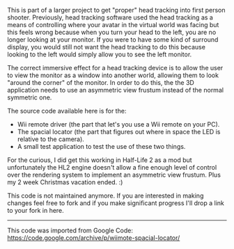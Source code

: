 This is part of a larger project to get "proper" head tracking into first person shooter. Previously, head tracking software used the head tracking as a means of controlling where your avatar in the virtual world was facing but this feels wrong because when you turn your head to the left, you are no longer looking at your monitor. If you were to have some kind of surround display, you would still not want the head tracking to do this because looking to the left would simply allow you to see the left monitor.

The correct immersive effect for a head tracking device is to allow the user to view the monitor as a window into another world, allowing them to look "around the corner" of the monitor. In order to do this, the the 3D application needs to use an asymmetric view frustum instead of the normal symmetric one.

The source code available here is for the:
* Wii remote driver (the part that let's you use a Wii remote on your PC).
* The spacial locator (the part that figures out where in space the LED is relative to the camera).
* A small test application to test the use of these two things.

For the curious, I did get this working in Half-Life 2 as a mod but unfortunately the HL2 engine doesn't allow a fine enough level of control over the rendering system to implement an asymmetric view frustum. Plus my 2 week Christmas vacation ended. :)

This code is not maintained anymore. If you are interested in making changes feel free to fork and if you make significant progress I'll drop a link to your fork in here.

----

This code was imported from Google Code: https://code.google.com/archive/p/wiimote-spacial-locator/
